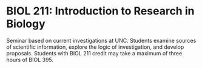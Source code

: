 # BIOL 211: Introduction to Research in Biology

Seminar based on current investigations at UNC. Students examine sources of scientific information, explore the logic of investigation, and develop proposals. Students with BIOL 211 credit may take a maximum of three hours of BIOL 395.
